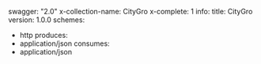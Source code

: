 swagger: "2.0"
x-collection-name: CityGro
x-complete: 1
info:
  title: CityGro
  version: 1.0.0
schemes:
- http
produces:
- application/json
consumes:
- application/json